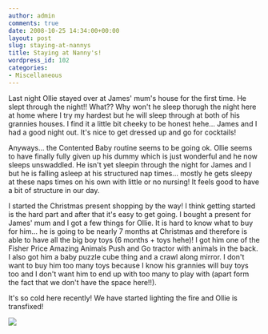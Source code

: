 ```yaml
---
author: admin
comments: true
date: 2008-10-25 14:34:00+00:00
layout: post
slug: staying-at-nannys
title: Staying at Nanny's!
wordpress_id: 102
categories:
- Miscellaneous
---
```


Last night Ollie stayed over at James' mum's house for the first time. He slept through the night!! What?? Why won't he sleep thorugh the night here at home where I try my hardest but he will sleep through at both of his grannies houses. I find it a little bit cheeky to be honest hehe... James and I had a good night out. It's nice to get dressed up and go for cocktails!  
  
Anyways... the Contented Baby routine seems to be going ok. Ollie seems to have finally fully given up his dummy which is just wonderful and he now sleeps unswaddled. He isn't yet sleepin through the night for James and I but he is falling asleep at his structured nap times... mostly he gets sleepy at these naps times on his own with little or no nursing! It feels good to have a bit of structure in our day.  
  
I started the Christmas present shopping by the way! I think getting started is the hard part and after that it's easy to get going. I bought a present for James' mum and I got a few things for Ollie. It is hard to know what to buy for him... he is going to be nearly 7 months at Christmas and therefore is able to have all the big boy toys (6 months + toys hehe)! I got him one of the Fisher Price Amazing Animals Push and Go tractor with animals in the back. I also got him a baby puzzle cube thing and a crawl along mirror. I don't want to buy him too many toys because I know his grannies will buy toys too and I don't want him to end up with too many to play with (apart form the fact that we don't have the space here!!).  
  
It's so cold here recently! We have started lighting the fire and Ollie is transfixed!

![](https://blogger.googleusercontent.com/tracker/251139911615938991-3771463687687126369?l=www.outmumbered.com)
